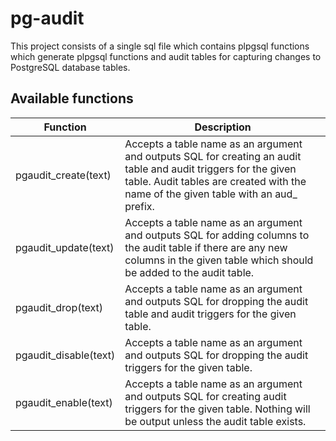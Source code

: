 # pg-audit
This project consists of a single sql file which contains plpgsql functions which generate plpgsql functions and audit tables for capturing changes to PostgreSQL database tables.

## Available functions

| Function              | Description                                                                                                                                                                                            |                                 
|-----------------------|--------------------------------------------------------------------------------------------------------------------------------------------------------------------------------------------------------|
| pgaudit_create(text)  | Accepts a table name as an argument and outputs SQL for creating an audit table and audit triggers for the given table. Audit tables are created with the name of the given table with an aud_ prefix. |
| pgaudit_update(text)  | Accepts a table name as an argument and outputs SQL for adding columns to the audit table if there are any new columns in the given table which should be added to the audit table.                    |
| pgaudit_drop(text)    | Accepts a table name as an argument and outputs SQL for dropping the audit table and audit triggers for the given table.                                                                               |
| pgaudit_disable(text) | Accepts a table name as an argument and outputs SQL for dropping the audit triggers for the given table.                                                                                               |
| pgaudit_enable(text)  | Accepts a table name as an argument and outputs SQL for creating audit triggers for the given table. Nothing will be output unless the audit table exists.                                             |
